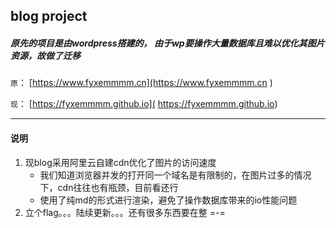 ## blog project

##### 原先的项目是由wordpress搭建的， 由于wp要操作大量数据库且难以优化其图片资源，故做了迁移

`原`： [https://www.fyxemmmm.cn](https://www.fyxemmmm.cn ) 

`现`： [https://fyxemmmm.github.io]( https://fyxemmmm.github.io)

----

#### 说明
1. 现blog采用阿里云自建cdn优化了图片的访问速度
    -  我们知道浏览器并发的打开同一个域名是有限制的，在图片过多的情况下，cdn往往也有瓶颈，目前看还行
    -  使用了纯md的形式进行渲染，避免了操作数据库带来的io性能问题
2. 立个flag。。。陆续更新。。。还有很多东西要在整 =-= 

